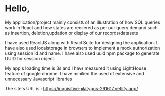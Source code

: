 # Hello,

My application/project mainly consists of an illustration of how SQL queries work in React and how states are rendered as per our query demand such as insertion, deletion,updation or display of our records/datasets

I have used ReactJS along with React Suite for designing the application. I have also used localstorage in browsers to implement a mock authorization using session id and name. I have also used uuid npm package to generate UUID for session object.

My app's loading time is 3s and I have measured it using LightHouse feature of google chrome. I have minified the used of extensive and unnecessary Javascript libraries

The site's URL is : https://inquisitive-platypus-291617.netlify.app/
